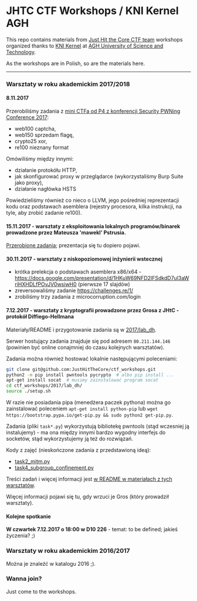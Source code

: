 # JHTC CTF Workshops / KNI Kernel AGH
This repo contains materials from [Just Hit the Core CTF team](https://ctftime.org/team/13830/) workshops organized thanks to [KNI Kernel](https://www.facebook.com/KNIKernel/) at [AGH University of Science and Technology](http://www.agh.edu.pl/en/).

As the workshops are in Polish, so are the materials here.

---

### Warsztaty w roku akademickim 2017/2018

#### 8.11.2017

Przerobiliśmy zadania z [mini CTFa od P4 z konferencji Security PWNing Conference 2017](https://pwning2017.p4.team/tasks):
* web100 captcha,
* web150 sprzedam flagę,
* crypto25 xor,
* re100 nieznany format

Omówiliśmy między innymi:
* działanie protokółu HTTP,
* jak skonfigurować proxy w przeglądarce (wykorzystaliśmy Burp Suite jako proxy),
* działanie nagłówka HSTS

Powiedzieliśmy również co nieco o LLVM, jego pośredniej reprezentacji kodu oraz podstawach asemblera (rejestry procesora, kilka instrukcji, na tyle, aby zrobić zadanie re100).

#### 15.11.2017 - warsztaty z eksploitowania lokalnych programów/binarek prowadzone przez Mateusza 'mawekl' Pstrusia.

[Przerobione zadania](https://securitytraps.pl/KNI/); prezentacja się tu dopiero pojawi.

#### 30.11.2017 - warsztaty z niskopoziomowej inżynierii wstecznej

- krótka prelekcja o podstawach asemblera x86/x64 - https://docs.google.com/presentation/d/1HKuW69NFD2IFSdkdD7ul3aWriHXHDLfPOvJV0wsiwH0 (pierwsze 17 slajdów)
- zreversowaliśmy zadanie https://challenges.re/1/
- zrobiliśmy trzy zadania z microcorruption.com/login

#### 7.12.2017 - warsztaty z kryptografii prowadzone przez Grosa z JHtC - protokół Diffiego-Hellmana

Materiały/README i przygotowanie zadania są w [2017/lab\_dh](/2017/lab_dh). 

Serwer hostujący zadania znajduje się pod adresem `80.211.144.146` (powinien być online conajmniej do czasu kolejnych warsztatów).

Zadania można również hostować lokalnie następującymi poleceniami:
```bash
git clone git@github.com:JustHitTheCore/ctf_workshops.git
python2 -m pip install pwntools pycrypto  # albo pip install ...
apt-get install socat  # musimy zainstalować program socat
cd ctf_workshops/2017/lab_dh/
source ./setup.sh
```

W razie nie posiadania pipa (menedżera paczek pythona) można go zainstalować poleceniem `apt-get install python-pip` lub `wget https://bootstrap.pypa.io/get-pip.py && sudo python2 get-pip.py`.

Zadania (pliki `task*.py`) wykorzystują bibliotekę pwntools (stąd wczesniej ją instalujemy) - ma ona między innymi bardzo wygodny interfejs do socketów, stąd wykorzystujemy ją też do rozwiązań.

Kody z zajęć (nieskończone zadania z przedstawioną ideą):
* [task2\_mitm.py](/2017/lab_dh_done_on_labs/task2_mitm.py)
* [task4\_subgroup\_confinement.py](/2017/lab_dh_done_on_labs/task4_subgroup_confinement.py)

Treści zadań i więcej informacji jest [w README w materiałach z tych warsztatów](/2017/dh_labs/).

Więcej informacji pojawi się tu, gdy wrzuci je Gros (który prowadził warsztaty).

#### Kolejne spotkanie

**W czwartek 7.12.2017 o 18:00 w D10 226** - temat: to be defined; jakieś życzenia? ;)

### Warsztaty w roku akademickim 2016/2017

Można je znaleźć w katalogu 2016 ;).


### Wanna join?

Just come to the workshops.


